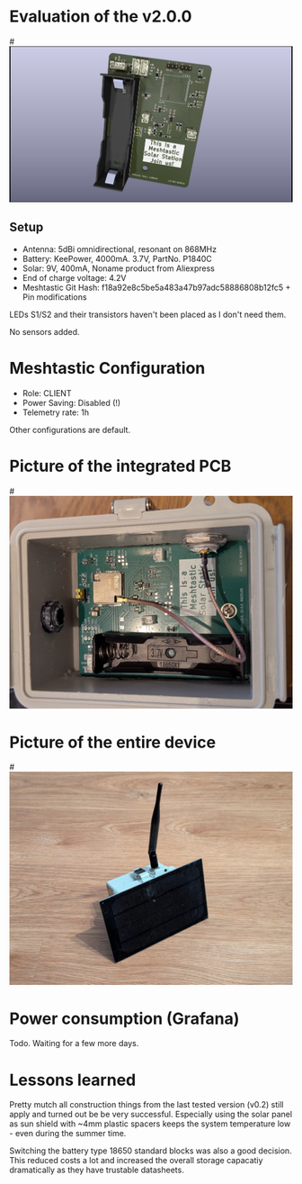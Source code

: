 # Evaluation of the v2.0.0 

#![Meshtastic Node](./pictures/MeshtasticNode_BQ25185_v200.jpg "The DUT")

## Setup

- Antenna: 5dBi omnidirectional, resonant on 868MHz
- Battery: KeePower, 4000mA. 3.7V, PartNo.  P1840C
- Solar: 9V, 400mA, Noname product from Aliexpress
- End of charge voltage: 4.2V
- Meshtastic Git Hash: f18a92e8c5be5a483a47b97adc58886808b12fc5 + Pin modifications 


LEDs S1/S2 and their transistors haven't been placed as I don't need them.

No sensors added.

# Meshtastic Configuration

- Role: CLIENT
- Power Saving: Disabled  (!)
- Telemetry rate: 1h

Other configurations are default.

# Picture of the integrated PCB

#![Meshtastic Node](./pictures/MeshtasticNode_BQ25185_v200_pcb.jpg "The PCB")


# Picture of the entire device

#![Meshtastic Node](./pictures/MeshtasticNode_BQ25185_v200_device.jpg "The PCB")

# Power consumption (Grafana)

Todo. Waiting for a few more days.

# Lessons learned

Pretty mutch all construction things from the last tested version (v0.2) still apply and turned out be be very successful. Especially using the solar panel as sun shield with ~4mm plastic spacers keeps the system temperature low - even during the summer time.

Switching the battery type 18650 standard blocks was also a good decision. This reduced costs a lot and increased the overall storage capacatiy dramatically as they have trustable datasheets.

 